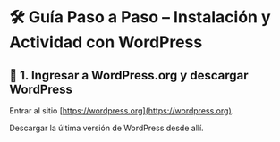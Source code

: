 # 🛠️ Guía Paso a Paso – Instalación y Actividad con WordPress

## 🔶 1. Ingresar a WordPress.org y descargar WordPress
Entrar al sitio [https://wordpress.org](https://wordpress.org).

Descargar la última versión de WordPress desde allí.
